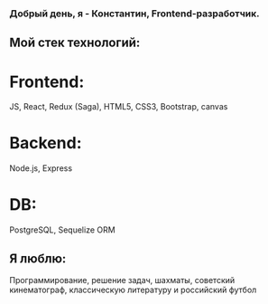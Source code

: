 ### Добрый день, я - Константин, Frontend-разработчик.
## Мой стек технологий:
# Frontend:
JS, React, Redux (Saga), HTML5, CSS3, Bootstrap, canvas

# Backend:
Node.js, Express

# DB:
PostgreSQL, Sequelize ORM

## Я люблю:
Программирование, решение задач, шахматы, советский кинематограф, классическую литературу и российский футбол

<!--
**Stanze-von-S/Stanze-von-S** is a ✨ _special_ ✨ repository because its `README.md` (this file) appears on your GitHub profile.

Here are some ideas to get you started:

- 🔭 I’m currently working on ...
- 🌱 I’m currently learning ...
- 👯 I’m looking to collaborate on ...
- 🤔 I’m looking for help with ...
- 💬 Ask me about ...
- 📫 How to reach me: ...
- 😄 Pronouns: ...
- ⚡ Fun fact: ...
-->
